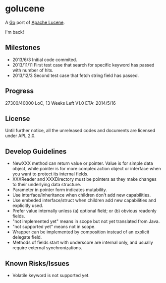 golucene
========

A [Go](http://golang.org) port of [Apache Lucene](http://lucene.apache.org).

I'm back!

Milestones
----------
- 2013/6/3    Initial code commited.
- 2013/11/11  First test case that search for specific keyword has passed with number of hits.
- 2013/12/3   Second test case that fetch string field has passed.

Progress
--------
27300/40000 LoC, 13 Weeks Left
V1.0 ETA: 2014/5/16

License
-------

Until further notice, all the unreleased codes and documents are licensed under APL 2.0.

Develop Guidelines
------------------

- NewXXX method can return value or pointer. Value is for simple data object, while pointer is for more complex action object or interface when you want to protect its internal fields.
- XXXReader and XXXDirectory must be pointers as they make changes to their underlying data structure.
- Parameter in pointer form indicates mutability.
- Use interface/inheritance when children don't add new capabilities.
- Use embeded interface/struct when children add new capabilities and explicitly used.
- Prefer value internally unless (a) optional field; or (b) obvious readonly fields.
- "not implemented yet" means in scope but not yet translated from Java.
- "not supported yet" means not in scope.
- Wrapper can be implemented by composition instead of an explicit delegate field.
- Methods of fields start with underscore are internal only, and usually require external synchronizations.

Known Risks/Issues
------------------
- Volatile keyword is not supported yet.
